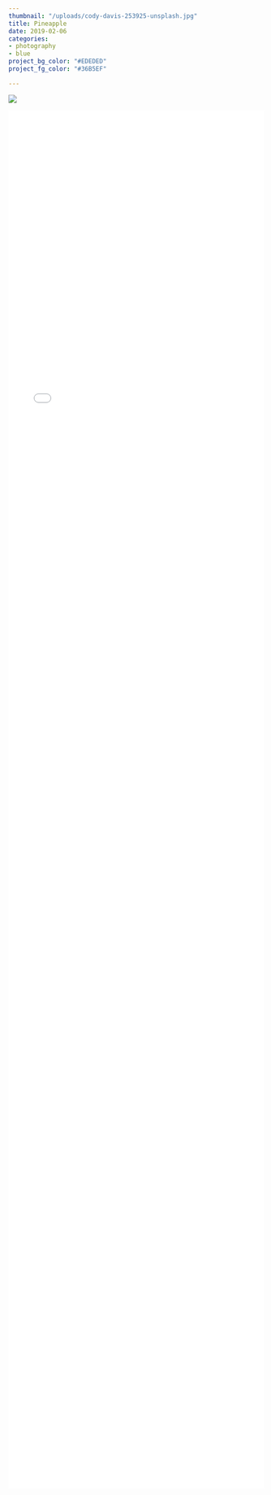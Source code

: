 ```yaml
---
thumbnail: "/uploads/cody-davis-253925-unsplash.jpg"
title: Pineapple
date: 2019-02-06
categories:
- photography
- blue
project_bg_color: "#EDEDED"
project_fg_color: "#36B5EF"

---
```

![](/uploads/cody-davis-253925-unsplash.jpg)

<iframe src="[https://docs.google.com/forms/d/e/1FAIpQLSfCaUGJvIpuHC8EDswmuo7B7SYjUn-glXJX4-25mootY6v-nQ/viewform?embedded=true](https://docs.google.com/forms/d/e/1FAIpQLSfCaUGJvIpuHC8EDswmuo7B7SYjUn-glXJX4-25mootY6v-nQ/viewform?embedded=true "https://docs.google.com/forms/d/e/1FAIpQLSfCaUGJvIpuHC8EDswmuo7B7SYjUn-glXJX4-25mootY6v-nQ/viewform?embedded=true")" width="100%" height="2713" frameborder="0" marginheight="0" marginwidth="0">Loading…</iframe>